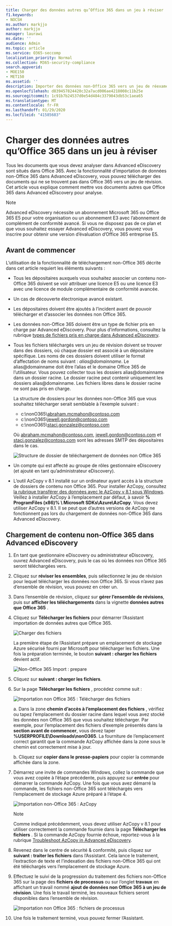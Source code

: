```yaml
---
title: Charger des données autres qu’Office 365 dans un jeu à réviser
f1.keywords:
- NOCSH
ms.author: markjjo
author: markjjo
manager: laurawi
ms.date: ''
audience: Admin
ms.topic: article
ms.service: O365-seccomp
localization_priority: Normal
ms.collection: M365-security-compliance
search.appverid:
- MOE150
- MET150
ms.assetid: ''
description: Importer des données non-Office 365 vers un jeu de réexamen dans un cas avancé de découverte électronique.
ms.openlocfilehash: d839457824420c32a7acd006ae4218008c11b25e
ms.sourcegitcommit: 1c91b7b24537d0e54d484c3379043db53c1aea65
ms.translationtype: MT
ms.contentlocale: fr-FR
ms.lasthandoff: 01/29/2020
ms.locfileid: "41585683"
---
```

# <a name="load-non-office-365-data-into-a-review-set"></a>Charger des données autres qu’Office 365 dans un jeu à réviser

Tous les documents que vous devez analyser dans Advanced eDiscovery sont situés dans Office 365. Avec la fonctionnalité d’importation de données non-Office 365 dans Advanced eDiscovery, vous pouvez télécharger des documents qui ne se trouvent pas dans Office 365 vers un jeu de révision. Cet article vous explique comment mettre vos documents autres que Office 365 dans Advanced eDiscovery pour analyse.

>[!Note]
>Advanced eDiscovery nécessite un abonnement Microsoft 365 ou Office 365 E5 pour votre organisation ou un abonnement E3 avec l’abonnement de complément de conformité avancé. Si vous ne disposez pas de ce plan et que vous souhaitez essayer Advanced eDiscovery, vous pouvez vous inscrire pour obtenir une version d’évaluation d’Office 365 entreprise E5.

## <a name="before-you-begin"></a>Avant de commencer

L’utilisation de la fonctionnalité de téléchargement non-Office 365 décrite dans cet article requiert les éléments suivants :

- Tous les dépositaires auxquels vous souhaitez associer un contenu non-Office 365 doivent se voir attribuer une licence E5 ou une licence E3 avec une licence de module complémentaire de conformité avancée.

- Un cas de découverte électronique avancé existant.

- Les dépositaires doivent être ajoutés à l’incident avant de pouvoir télécharger et d’associer les données non Office 365.

- Les données non-Office 365 doivent être un type de fichier pris en charge par Advanced eDiscovery. Pour plus d’informations, consultez la rubrique [types de fichiers pris en charge dans Advanced eDiscovery](supported-filetypes-ediscovery20.md).

- Tous les fichiers téléchargés vers un jeu de révision doivent se trouver dans des dossiers, où chaque dossier est associé à un dépositaire spécifique. Les noms de ces dossiers doivent utiliser le format d’affectation de noms suivant : *alias@domainname*. Le alias@domainname doit être l’alias et le domaine Office 365 de l’utilisateur. Vous pouvez collecter tous les dossiers alias@domainname dans un dossier racine. Le dossier racine peut contenir uniquement les dossiers alias@domainname. Les fichiers libres dans le dossier racine ne sont pas pris en charge.

   La structure de dossiers pour les données non-Office 365 que vous souhaitez télécharger serait semblable à l’exemple suivant :

   - c:\nonO365\abraham.mcmahon@contoso.com
   - c:\nonO365\jewell.gordon@contoso.com
   - c:\nonO365\staci.gonzalez@contoso.com

   Où abraham.mcmahon@contoso.com, jewell.gordon@contoso.com et staci.gonzalez@contoso.com sont les adresses SMTP des dépositaires dans le cas.

   ![Structure de dossier de téléchargement de données non Office 365](media/3f2dde84-294e-48ea-b44b-7437bd25284c.png)

- Un compte qui est affecté au groupe de rôles gestionnaire eDiscovery (et ajouté en tant qu’administrateur eDiscovery).

- L’outil AzCopy v 8.1 installé sur un ordinateur ayant accès à la structure de dossiers de contenu non Office 365. Pour installer AzCopy, consultez [la rubrique transférer des données avec le AzCopy v 8.1 sous Windows](https://docs.microsoft.com/previous-versions/azure/storage/storage-use-azcopy). Veillez à installer AzCopy à l’emplacement par défaut, à savoir **% ProgramFiles (x86)% \ Microsoft SDKs\Azure\AzCopy**. Vous devez utiliser AzCopy v 8.1. Il se peut que d’autres versions de AzCopy ne fonctionnent pas lors du chargement de données non-Office 365 dans Advanced eDiscovery.


## <a name="upload-non-office-365-content-into-advanced-ediscovery"></a>Chargement de contenu non-Office 365 dans Advanced eDiscovery

1. En tant que gestionnaire eDiscovery ou administrateur eDiscovery, ouvrez Advanced eDiscovery, puis le cas où les données non Office 365 seront téléchargées vers.  

2. Cliquez sur **réviser les ensembles**, puis sélectionnez le jeu de révision pour lequel télécharger les données non Office 365.  Si vous n’avez pas d’ensemble de révision, vous pouvez en créer un. 
 
3. Dans l’ensemble de révision, cliquez sur **gérer l’ensemble de révisions**, puis sur **afficher les téléchargements** dans la vignette **données autres que Office 365** .

4. Cliquez sur **Télécharger les fichiers** pour démarrer l’Assistant importation de données autres que Office 365.

   ![Charger des fichiers](media/574f4059-4146-4058-9df3-ec97cf28d7c7.png)

   La première étape de l’Assistant prépare un emplacement de stockage Azure sécurisé fourni par Microsoft pour télécharger les fichiers.  Une fois la préparation terminée, le bouton **suivant : charger les fichiers** devient actif.

   ![Non-Office 365 Import : prepare](media/0670a347-a578-454a-9b3d-e70ef47aec57.png)
 
5. Cliquez sur **suivant : charger les fichiers**.

6. Sur la page **Télécharger les fichiers** , procédez comme suit :

   ![Importation non Office 365 : Télécharger des fichiers](media/3ea53b5d-7f9b-4dfc-ba63-90a38c14d41a.png)

   a. Dans la zone **chemin d’accès à l’emplacement des fichiers** , vérifiez ou tapez l’emplacement du dossier racine dans lequel vous avez stocké les données non Office 365 que vous souhaitez télécharger. Par exemple, pour l’emplacement des fichiers d’exemple présentés dans la **section avant de commencer**, vous devez taper **%USERPROFILE\Downloads\nonO365**. La fourniture de l’emplacement correct garantit que la commande AzCopy affichée dans la zone sous le chemin est correctement mise à jour.

   b. Cliquez sur **copier dans le presse-papiers** pour copier la commande affichée dans la zone.

7. Démarrez une invite de commandes Windows, collez la commande que vous avez copiée à l’étape précédente, puis appuyez sur **entrée** pour démarrer la commande AzCopy.  Une fois que vous avez démarré la commande, les fichiers non-Office 365 sont téléchargés vers l’emplacement de stockage Azure préparé à l’étape 4.

   ![Importation non-Office 365 : AzCopy](media/504e2dbe-f36f-4f36-9b08-04aea85d8250.png)

   > [!NOTE]
   > Comme indiqué précédemment, vous devez utiliser AzCopy v 8.1 pour utiliser correctement la commande fournie dans la page **Télécharger les fichiers** . Si la commande AzCopy fournie échoue, reportez-vous à la rubrique [Troubleshoot AzCopy in Advanced eDiscovery](troubleshooting-azcopy.md).

8. Revenez dans le centre de sécurité & conformité, puis cliquez sur **suivant : traiter les fichiers** dans l’Assistant.  Cela lance le traitement, l’extraction de texte et l’indexation des fichiers non-Office 365 qui ont été téléchargés vers l’emplacement de stockage Azure.  

9. Effectuez le suivi de la progression du traitement des fichiers non-Office 365 sur la page des **fichiers de processus** ou sur l’onglet **travaux** en affichant un travail nommé **ajout de données non Office 365 à un jeu de révision**.  Une fois le travail terminé, les nouveaux fichiers seront disponibles dans l’ensemble de révision.

   ![Importation non Office 365 : fichiers de processus](media/218b1545-416a-4a9f-9b25-3b70e8508f67.png)

10. Une fois le traitement terminé, vous pouvez fermer l’Assistant.